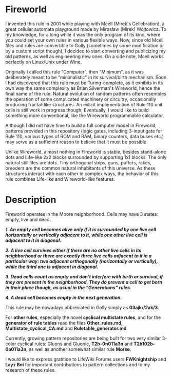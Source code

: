 # Fireworld

I invented this rule in 2001 while playing with Mcell (Mirek's Cellebration), a great cellular automata playground made by Mirosław (Mirek) Wójtowicz. To my knowledge, for a long while it was the only program of its kind, where you could set your own rules in various flexible ways. Now, since old Mcell files and rules are convertible to Golly (sometimes by some modification or by a custom script though), I decided to start converting and publicizing my old patterns, as well as engineering new ones. On a side note, Mcell works perfectly on Linux/Unix under Wine.

Originally I called this rule "Computer". then "Minimum", as it was deliberately meant to be "minimalistic" in its survival/birth mechanism. Soon I had discovered that this rule must be Turing-complete, as it exhibits in its own way the same complexity as Brian Silverman's Wireworld, hence the final name of the rule. Natural evolution of random patterns often resembles the operation of some complicated machinery or circuitry, occasionally producing fractal-like structures. An exlicit implementation of Rule 110 unit cells is still work in progress though; Eventually, I would like to build something more conventional, like the Wireworld programmable calculator.

Although I did not have time to build a full computer model in Fireworld, patterns provided in this repository (logic gates, including 3-input gate for Rule 110, various types of ROM and RAM, binary counters, data buses etc.) may serve as a sufficient reason to believe that it must be possible.

Unlike Wireworld, almost nothing in Fireworld is stable, besides stand-alone dots and Life-like 2x2 blocks surrounded by supporting 1x1 blocks. The only natural still lifes are dots. Tiny orthogonal ships, guns, puffers, rakes, breeders are the common natural inhabitants of this universe. As these structures interact with each other in complex ways, the behavior of this rule combines Life-like and Wireworld-like features.

# Description

Fireworld operates in the Moore neighborhood. Cells may have 3 states: empty, live and dead.

***1. An empty cell becomes alive only if it is surrounded by one live cell horizontally or vertically adjacent to it, while one other live cell is adjacent to it in diagonal.***

***2. A live cell survives either if there are no other live cells in its neighborhood or there are exactly three live cells adjacent to it in a particular way: two adjacent orthogonally (horizontally or vertically), while the third one is adjacent in diagonal.***

***3. Dead cells count as empty and don't interfere with birth or survival, if they are present in the neighborhood. They do prevent a cell to get born in their place though, as usual in the "Generations" rules.***

***4. A dead cell becomes empty in the next generation.***

This rule may be nowadays abbreviated in Golly simply as **03ajkr/2ak/3**.

For **other rules**, especially the novel **cyclical multistate rules**, and for the **generator of rule tables** read the files **Other_rules.md**, **Multistate_cyclical_CA.md** and **Ruletable_generator.md**.

Currently, growing pattern repositories are being built for two very similar 3-color cyclical rules: Gluons and Gluonic, **T2b-0n011a3n** and **T2b102b-0a011a3n**, as well as another somewhat similar rule **Morse**.

I would like to express gratitide to LifeWiki Forums users **FWKnightship** and **Layz Boi** for important contributions to pattern collections and to my research of these rules.
